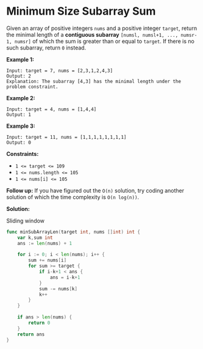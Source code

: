 # Minimum Size Subarray Sum

Given an array of positive integers  `nums`  and a positive integer  `target`, return the minimal length of a  **contiguous subarray**  `[numsl, numsl+1, ..., numsr-1, numsr]`  of which the sum is greater than or equal to  `target`. If there is no such subarray, return  `0`  instead.

**Example 1:**

	Input: target = 7, nums = [2,3,1,2,4,3]
	Output: 2
	Explanation: The subarray [4,3] has the minimal length under the problem constraint.

**Example 2:**

	Input: target = 4, nums = [1,4,4]
	Output: 1

**Example 3:**

	Input: target = 11, nums = [1,1,1,1,1,1,1,1]
	Output: 0

**Constraints:**

-   `1 <= target <= 109`
-   `1 <= nums.length <= 105`
-   `1 <= nums[i] <= 105`

**Follow up:** If you have figured out the `O(n)` solution, try coding another solution of which the time complexity is `O(n log(n))`.

**Solution:**

Sliding window

```go
func minSubArrayLen(target int, nums []int) int {
    var k,sum int
    ans := len(nums) + 1
    
    for i := 0; i < len(nums); i++ {
        sum += nums[i]
        for sum >= target {
            if i-k+1 < ans {
                ans = i-k+1
            }
            sum -= nums[k]
            k++
        }
    }
    
    if ans > len(nums) {
        return 0
    }
    return ans
}
```